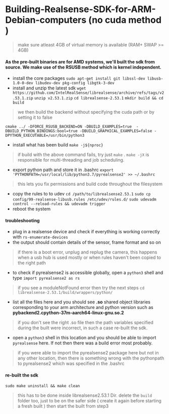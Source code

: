 # Building-Realsense-SDK-for-ARM-Debian-computers (no cuda method )
>make sure atleast 4GB of virtual memory is available (RAM+ SWAP >= 4GB)
#### As the pre-built binaries are for AMD systems, we'll built the sdk from source. We make use of the RSUSB method which is kernel independent.
- install the core packages
`sudo apt-get install git libssl-dev libusb-1.0-0-dev libudev-dev pkg-config libgtk-3-dev` 
- install and unzip the latest sdk
`wget https://github.com/IntelRealSense/librealsense/archive/refs/tags/v2.53.1.zip`
`unzip v2.53.1.zip`
`cd librealsense-2.53.1`
`mkdir build && cd build`
> we then build the backend without specifying the cuda path or by setting it to false
````
cmake ../ -DFORCE_RSUSB_BACKEND=ON -DBUILD_EXAMPLES=true  -DBUILD_PYTHON_BINDINGS:bool=true -DBUILD_GRAPHICAL_EXAMPLES=false -DPYTHON_EXECUTABLE=/usr/bin/python3
````
- install what has been build
`make -j${nproc}`
> if build with the above command fails, try just  `make` .
> `make -jX` is responsible for multi-threading and job scheduling.
- export python path and store it in .bashrc 
`export 'PYTHONPATH=/usr/local/lib/python3.7/pyrealsense2' >> ~/.bashrc`
> this lets you fix permissions and build code throughout the filesystem
- copy the rules to  to udev
`cd /path/to/librealsense2.53.1`
`sudo cp config/99-realsense-libusb.rules /etc/udev/rules.d/`
`sudo udevadm control --reload-rules && udevadm trigger`
- reboot the system
#### troubleshooting 
- plug in a realsense device and check if everything  is working correctly with
`rs-enumerate-devices`
- the output should contain details of the sensor, frame format and so on
> if there is a boot error, unplug and replug the camera,  this happens when  a usb hub is used mostly or when rules haven't been copied to the right path
- to check if pyrealsense2 is accessible globally, open a `python3` shell and type
`import pyrealsense2 as rs`
> if you see a moduleNotFound error then try the next steps
`cd librealsense-2.53.1/build/wrappers/python/`
- list all the files here and you should see **.so** shared object libraries corresponding to your arm architecture and python version such as 
 **pybackend2.cpython-37m-aarch64-linux-gnu.so.2**
 > if you don't see the right .so file then the path variables specified during the built were incorrect, in such a case re-built the sdk. 
 - open a `python3` shell in this location and you should be able to import `pyrealsense` here. If not then there was a build error most probably.
 > if you were able to import the pyrealsense2 package here but not in any other location, then there is something wrong with the pythonpath to pyrealsense2 which was specified in the .bashrc
 #### **re-built the sdk**
 `sudo make uninstall && make clean`  
 > this has to be done inside librealsense2.53.1 Dir.
 > delete the `build` folder too, just to be on the safer side ( create it again before starting a fresh built ) then start the built from step3
